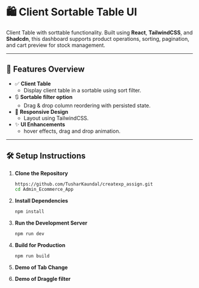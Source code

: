 # 🛍️ Client Sortable Table UI

Client Table with sorttable functionality. Built using **React**, **TailwindCSS**, and **Shadcdn**, this dashboard supports product operations, sorting, pagination, and cart preview for stock management.

---

## 🚀 Features Overview

- ✅ **Client Table**
  - Display client table in a sortable using sort filter.
- 🔃 **Sortable filter option**
  - Drag & drop column reordering with persisted state.
- 📱 **Responsive Design**
  - Layout using TailwindCSS.
- ✨ **UI Enhancements**
  - hover effects, drag and drop animation.

---

## 🛠️ Setup Instructions

1. **Clone the Repository**
   ```bash
   https://github.com/TusharKaundal/createxp_assign.git
   cd Admin_Ecommerce_App
   ```
2. **Install Dependencies**

   ```bash
   npm install

   ```

3. **Run the Development Server**

   ```bash
   npm run dev

   ```

4. **Build for Production**

   ```bash
   npm run build

   ```

5. **Demo of Tab Change**

6. **Demo of Draggle filter**
